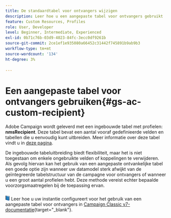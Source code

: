 ```yaml
---
title: De standaardtabel voor ontvangers wijzigen
description: Leer hoe u een aangepaste tabel voor ontvangers gebruikt
feature: Custom Resources, Profiles
role: User, Developer
level: Beginner, Intermediate, Experienced
exl-id: 0b71c76b-03d9-4023-84fc-3ecc0df9261b
source-git-commit: 2ce1ef1e935080a66452c31442f745891b9ab9b3
workflow-type: tm+mt
source-wordcount: '134'
ht-degree: 3%

---
```


# Een aangepaste tabel voor ontvangers gebruiken{#gs-ac-custom-recipient}

Adobe Campaign wordt geleverd met een ingebouwde tabel met profielen: **nmsRecipient**. Deze tabel bevat een aantal vooraf gedefinieerde velden en tabellen die u eenvoudig kunt uitbreiden. Meer informatie over deze tabel vindt u in [deze pagina](datamodel.md#ootb-profiles).

De ingebouwde tabeluitbreiding biedt flexibiliteit, maar het is niet toegestaan om enkele ongebruikte velden of koppelingen te verwijderen. Als gevolg hiervan kan het gebruik van een aangepaste ontvankelijke tabel een goede optie zijn wanneer uw datamodel sterk afwijkt van de geïntegreerde tabelstructuur van de campagne voor ontvangers of wanneer u een groot aantal profielen hebt.  Deze methode vereist echter bepaalde voorzorgsmaatregelen bij de toepassing ervan.

![](../assets/do-not-localize/book.png) Leer hoe u uw instantie configureert voor het gebruik van een aangepaste tabel voor ontvangers in [Campaign Classic v7-documentatie](https://experienceleague.adobe.com/docs/campaign-classic/using/configuring-campaign-classic/use-a-custom-recipient-table/about-custom-recipient-table.html){target="_blank"}.